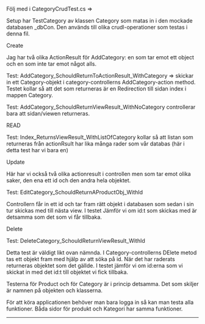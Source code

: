 Följ med i CategoryCrudTest.cs => 

Setup har TestCategory av klassen Category som matas in i den mockade databasen _dbCon. Den används till olika crudl-operationer som testas i denna fil. 

Create 

Jag har två olika ActionResult för AddCategory: en som tar emot ett object och en som inte tar emot något alls. 

 Test: AddCategory_SchouldReturnToActionResult_WithCategory => 
skickar in ett Category-objekt i category-controllerns AddCategory-action method. Testet kollar så att det som returneras är en Redirection till sidan index i mappen Category. 

Test: AddCategory_SchouldReturnViewResult_WithNoCategory controllerar bara att sidan/viewen returneras. 

READ 

Test: Index_ReturnsViewResult_WithListOfCategory kollar så att listan som returneras från actionRsult har lika många rader som vår databas (här i detta test har vi bara en) 

Update 

Här har vi också två olika actionresult i controllen men som tar emot olika saker, den ena ett id och den andra hela objektet. 

Test: EditCategory_SchouldReturnAProductObj_WithId 

Controllern får in ett id och tar fram rätt objekt i databasen som sedan i sin tur skickas med till nästa view. I testet Jämför vi om id:t som skickas med är detsamma som det som vi får tillbaka. 

 

Delete 

Test: DeleteCategory_SchouldReturnViewResult_WithId 

Detta test är väldigt likt ovan nämnda. I Category-controllerns DElete metod  tas ett objekt fram med hjälp av att söka på id. När det har raderats returneras objektet som det gällde. I testet jämför vi om id:erna som vi skickat in med det id:t till objektet vi fick tillbaka. 

Testerna för Product och för Category är i princip detsamma. Det som skiljer är namnen på objekten och klasserna. 

För att köra applicationen behöver man bara logga in så kan man testa alla funktioner. Båda sidor för produkt och Kategori har samma funktioner. 

------------------------------------------------------------- 
